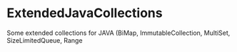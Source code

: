 # ExtendedJavaCollections
 Some extended collections for JAVA (BiMap, ImmutableCollection, MultiSet, SizeLimitedQueue, Range
